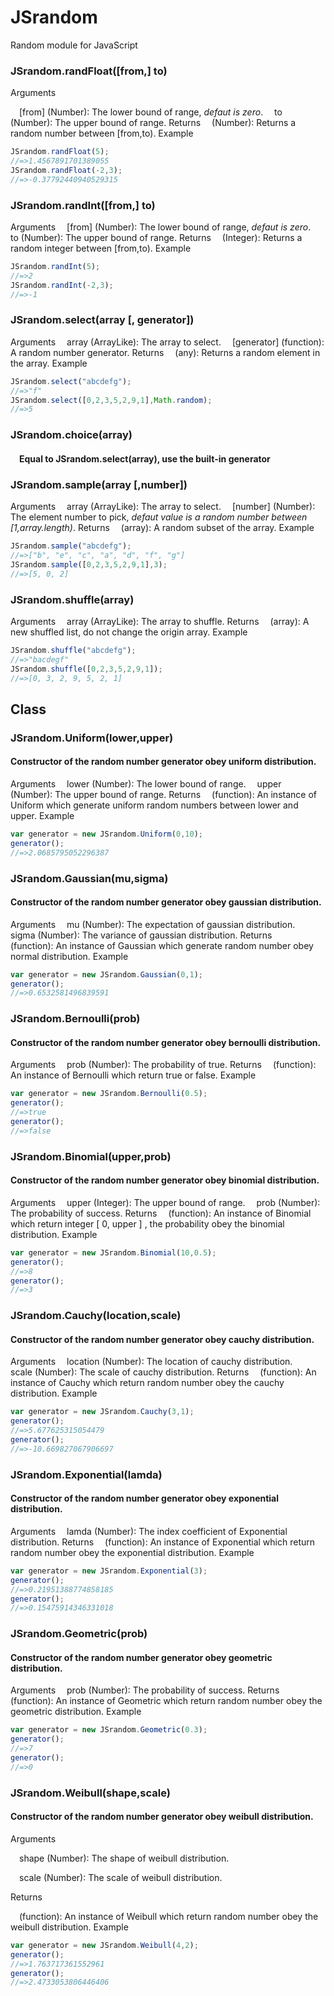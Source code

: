# JSrandom

Random module for JavaScript


### JSrandom.randFloat([from,] to)
Arguments

&ensp;&ensp;[from] (Number): The lower bound of range, *defaut is zero*.
&ensp;&ensp;to (Number): The upper bound of range.
Returns
&ensp;&ensp;(Number): Returns a random number between [from,to).
Example
```JavaScript
JSrandom.randFloat(5);
//=>1.4567891701389055
JSrandom.randFloat(-2,3);
//=>-0.37792440940529315
```
### JSrandom.randInt([from,] to)
Arguments
&ensp;&ensp;[from] (Number): The lower bound of range, *defaut is zero*.
&ensp;&ensp;to (Number): The upper bound of range.
Returns
&ensp;&ensp;(Integer): Returns a random integer between [from,to).
Example
```JavaScript
JSrandom.randInt(5);
//=>2
JSrandom.randInt(-2,3);
//=>-1
```
### JSrandom.select(array [, generator])
Arguments
&ensp;&ensp;array (ArrayLike): The array to select.
&ensp;&ensp;[generator] (function): A random number generator.
Returns
&ensp;&ensp;(any): Returns a random element in the array.
Example
```JavaScript
JSrandom.select("abcdefg");
//=>"f"
JSrandom.select([0,2,3,5,2,9,1],Math.random);
//=>5
```
### JSrandom.choice(array)
#### &ensp;&ensp;Equal to JSrandom.select(array), use the built-in generator

### JSrandom.sample(array [,number])
Arguments
&ensp;&ensp;array (ArrayLike): The array to select.
&ensp;&ensp;[number] (Number): The element number to pick, *defaut value is a random number between [1,array.length)*.
Returns
&ensp;&ensp;(array): A random subset of the array.
Example
```JavaScript
JSrandom.sample("abcdefg");
//=>["b", "e", "c", "a", "d", "f", "g"]
JSrandom.sample([0,2,3,5,2,9,1],3);
//=>[5, 0, 2]
```
### JSrandom.shuffle(array)
Arguments
&ensp;&ensp;array (ArrayLike): The array to shuffle.
Returns
&ensp;&ensp;(array): A new shuffled list, do not change the origin array.
Example
```JavaScript
JSrandom.shuffle("abcdefg");
//=>"bacdegf"
JSrandom.shuffle([0,2,3,5,2,9,1]);
//=>[0, 3, 2, 9, 5, 2, 1]
```

## Class
### JSrandom.Uniform(lower,upper)
#### Constructor of the random number generator obey uniform distribution.
Arguments
&ensp;&ensp;lower (Number): The lower bound of range.
&ensp;&ensp;upper (Number): The upper bound of range.
Returns
&ensp;&ensp;(function): An instance of Uniform which generate uniform random numbers between lower and upper.
Example
```JavaScript
var generator = new JSrandom.Uniform(0,10);
generator();
//=>2.0685795052296387
```
### JSrandom.Gaussian(mu,sigma)
#### Constructor of the random number generator obey gaussian distribution.
Arguments
&ensp;&ensp;mu (Number): The expectation of gaussian distribution.
&ensp;&ensp;sigma (Number): The variance of gaussian distribution.
Returns
&ensp;&ensp;(function): An instance of Gaussian which generate random number obey normal distribution.
Example
```JavaScript
var generator = new JSrandom.Gaussian(0,1);
generator();
//=>0.6532581496839591
```
### JSrandom.Bernoulli(prob)
#### Constructor of the random number generator obey bernoulli distribution.
Arguments
&ensp;&ensp;prob (Number): The probability of true.
Returns
&ensp;&ensp;(function): An instance of Bernoulli which return true or false.
Example
```JavaScript
var generator = new JSrandom.Bernoulli(0.5);
generator();
//=>true
generator();
//=>false
```
### JSrandom.Binomial(upper,prob)
#### Constructor of the random number generator obey binomial distribution.
Arguments
&ensp;&ensp;upper (Integer): The upper bound of range.
&ensp;&ensp;prob (Number): The probability of success.
Returns
&ensp;&ensp;(function): An instance of Binomial which return integer [ 0, upper ] , the probability obey the binomial distribution.
Example
```JavaScript
var generator = new JSrandom.Binomial(10,0.5);
generator();
//=>8
generator();
//=>3
```
### JSrandom.Cauchy(location,scale)
#### Constructor of the random number generator obey cauchy distribution.
Arguments
&ensp;&ensp;location (Number): The location of cauchy distribution.
&ensp;&ensp;scale (Number): The scale of cauchy distribution.
Returns
&ensp;&ensp;(function): An instance of Cauchy which return random number obey the cauchy distribution.
Example
```JavaScript
var generator = new JSrandom.Cauchy(3,1);
generator();
//=>5.677625315054479
generator();
//=>-10.669827067906697
```
### JSrandom.Exponential(lamda)
#### Constructor of the random number generator obey exponential distribution.
Arguments
&ensp;&ensp;lamda (Number): The index coefficient of Exponential distribution.
Returns
&ensp;&ensp;(function): An instance of Exponential which return random number obey the exponential distribution.
Example
```JavaScript
var generator = new JSrandom.Exponential(3);
generator();
//=>0.21951388774858185
generator();
//=>0.15475914346331018
```
### JSrandom.Geometric(prob)
#### Constructor of the random number generator obey geometric distribution.
Arguments
&ensp;&ensp;prob (Number): The probability of success.
Returns
&ensp;&ensp;(function): An instance of Geometric which return random number obey the geometric distribution.
Example
```JavaScript
var generator = new JSrandom.Geometric(0.3);
generator();
//=>7
generator();
//=>0
```
### JSrandom.Weibull(shape,scale)
#### Constructor of the random number generator obey weibull distribution.
Arguments

&ensp;&ensp;shape (Number): The shape of weibull distribution.

&ensp;&ensp;scale (Number): The scale of weibull distribution.

Returns

&ensp;&ensp;(function): An instance of Weibull which return random number obey the weibull distribution.
Example
```JavaScript
var generator = new JSrandom.Weibull(4,2);
generator();
//=>1.763717361552961
generator();
//=>2.4733053806446406
```
    

